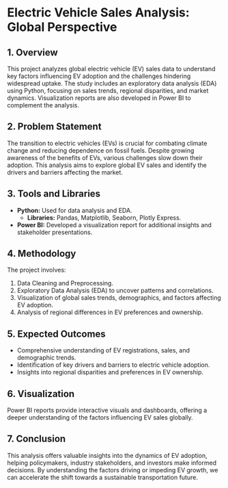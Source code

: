 
# Electric Vehicle Sales Analysis: Global Perspective

## 1. Overview
This project analyzes global electric vehicle (EV) sales data to understand key factors influencing EV adoption and the challenges hindering widespread uptake. The study includes an exploratory data analysis (EDA) using Python, focusing on sales trends, regional disparities, and market dynamics. Visualization reports are also developed in Power BI to complement the analysis.

## 2. Problem Statement
The transition to electric vehicles (EVs) is crucial for combating climate change and reducing dependence on fossil fuels. Despite growing awareness of the benefits of EVs, various challenges slow down their adoption. This analysis aims to explore global EV sales and identify the drivers and barriers affecting the market.

## 3. Tools and Libraries
- **Python:** Used for data analysis and EDA.
  - **Libraries:** Pandas, Matplotlib, Seaborn, Plotly Express.
- **Power BI:** Developed a visualization report for additional insights and stakeholder presentations.

## 4. Methodology
The project involves:
1. Data Cleaning and Preprocessing.
2. Exploratory Data Analysis (EDA) to uncover patterns and correlations.
3. Visualization of global sales trends, demographics, and factors affecting EV adoption.
4. Analysis of regional differences in EV preferences and ownership.

## 5. Expected Outcomes
- Comprehensive understanding of EV registrations, sales, and demographic trends.
- Identification of key drivers and barriers to electric vehicle adoption.
- Insights into regional disparities and preferences in EV ownership.

## 6. Visualization
Power BI reports provide interactive visuals and dashboards, offering a deeper understanding of the factors influencing EV sales globally.

## 7. Conclusion
This analysis offers valuable insights into the dynamics of EV adoption, helping policymakers, industry stakeholders, and investors make informed decisions. By understanding the factors driving or impeding EV growth, we can accelerate the shift towards a sustainable transportation future.


